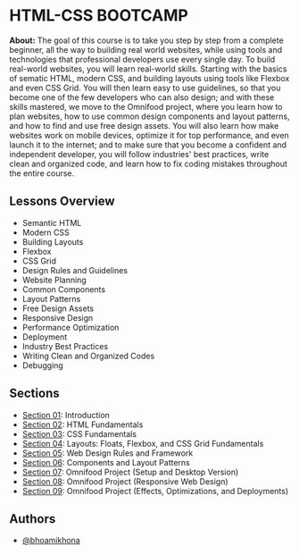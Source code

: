 # HTML-CSS BOOTCAMP

**About:** The goal of this course is to take you step by step from a complete beginner, all the way to building real world websites, while using tools and technologies that professional developers use every single day. To build real-world websites, you will learn real-world skills. Starting with the basics of sematic HTML, modern CSS, and building layouts using tools like Flexbox and even CSS Grid. You will then learn easy to use guidelines, so that you become one of the few developers who can also design; and with these skills mastered, we move to the Omnifood project, where you learn how to plan websites, how to use common design components and layout patterns, and how to find and use free design assets. You will also learn how make websites work on mobile devices, optimize it for top performance, and even launch it to the internet; and to make sure that you become a confident and independent developer, you will follow industries' best practices, write clean and organized code, and learn how to fix coding mistakes throughout the entire course.

## Lessons Overview

- Semantic HTML
- Modern CSS
- Building Layouts
- Flexbox
- CSS Grid
- Design Rules and Guidelines
- Website Planning
- Common Components
- Layout Patterns
- Free Design Assets
- Responsive Design
- Performance Optimization
- Deployment
- Industry Best Practices
- Writing Clean and Organized Codes
- Debugging

## Sections

- [Section 01](https://github.com/bhoamikhona/html-css-bootcamp/tree/main/Section%2001): Introduction
- [Section 02](): HTML Fundamentals
- [Section 03](): CSS Fundamentals
- [Section 04](): Layouts: Floats, Flexbox, and CSS Grid Fundamentals
- [Section 05](): Web Design Rules and Framework
- [Section 06](): Components and Layout Patterns
- [Section 07](): Omnifood Project (Setup and Desktop Version)
- [Section 08](): Omnifood Project (Responsive Web Design)
- [Section 09](): Omnifood Project (Effects, Optimizations, and Deployments)

## Authors

- [@bhoamikhona](https://github.com/bhoamikhona)
